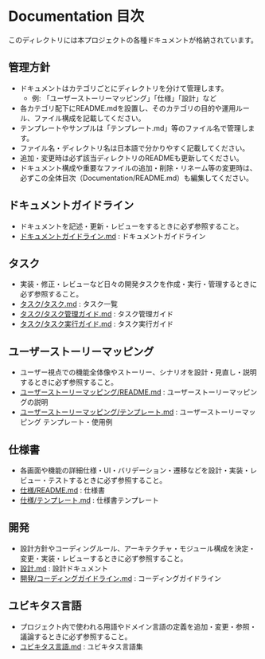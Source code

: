 # Documentation 目次

このディレクトリには本プロジェクトの各種ドキュメントが格納されています。

## 管理方針
- ドキュメントはカテゴリごとにディレクトリを分けて管理します。
    - 例: 「ユーザーストーリーマッピング」「仕様」「設計」など
- 各カテゴリ配下にREADME.mdを設置し、そのカテゴリの目的や運用ルール、ファイル構成を記載してください。
- テンプレートやサンプルは「テンプレート.md」等のファイル名で管理します。
- ファイル名・ディレクトリ名は日本語で分かりやすく記載してください。
- 追加・変更時は必ず該当ディレクトリのREADMEも更新してください。
- ドキュメント構成や重要なファイルの追加・削除・リネーム等の変更時は、必ずこの全体目次（Documentation/README.md）も編集してください。

## ドキュメントガイドライン
- ドキュメントを記述・更新・レビューをするときに必ず参照すること。
- [ドキュメントガイドライン.md](ドキュメントガイドライン.md) : ドキュメントガイドライン

## タスク
- 実装・修正・レビューなど日々の開発タスクを作成・実行・管理するときに必ず参照すること。
- [タスク/タスク.md](タスク/タスク.md) : タスク一覧
- [タスク/タスク管理ガイド.md](タスク/タスク管理ガイド.md) : タスク管理ガイド
- [タスク/タスク実行ガイド.md](タスク/タスク実行ガイド.md) : タスク実行ガイド

## ユーザーストーリーマッピング
- ユーザー視点での機能全体像やストーリー、シナリオを設計・見直し・説明するときに必ず参照すること。
- [ユーザーストーリーマッピング/README.md](ユーザーストーリーマッピング/README.md) : ユーザーストーリーマッピングの説明
- [ユーザーストーリーマッピング/テンプレート.md](ユーザーストーリーマッピング/テンプレート.md) : ユーザーストーリーマッピング テンプレート・使用例

## 仕様書
- 各画面や機能の詳細仕様・UI・バリデーション・遷移などを設計・実装・レビュー・テストするときに必ず参照すること。
- [仕様/README.md](仕様/README.md) : 仕様書
- [仕様/テンプレート.md](仕様/テンプレート.md) : 仕様書テンプレート

## 開発
- 設計方針やコーディングルール、アーキテクチャ・モジュール構成を決定・変更・実装・レビューするときに必ず参照すること。
- [設計.md](設計.md) : 設計ドキュメント
- [開発/コーディングガイドライン.md](開発/コーディングガイドライン.md) : コーディングガイドライン

## ユビキタス言語
- プロジェクト内で使われる用語やドメイン言語の定義を追加・変更・参照・議論するときに必ず参照すること。
- [ユビキタス言語.md](ユビキタス言語.md) : ユビキタス言語集
